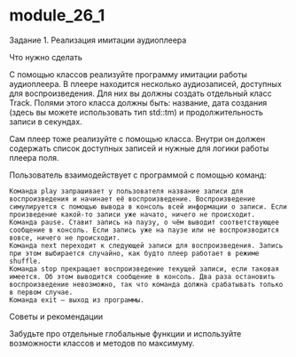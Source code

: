 # module_26_1

Задание 1. Реализация имитации аудиоплеера


Что нужно сделать

С помощью классов реализуйте программу имитации работы аудиоплеера. В плеере находится несколько аудиозаписей, доступных для воспроизведения. Для них вы должны создать отдельный класс Track. Полями этого класса должны быть: название, дата создания (здесь вы можете использовать тип std::tm) и продолжительность записи в секундах.

Сам плеер тоже реализуйте с помощью класса. Внутри он должен содержать список доступных записей и нужные для логики работы плеера поля.

Пользователь взаимодействует с программой с помощью команд:

    Команда play запрашивает у пользователя название записи для воспроизведения и начинает её воспроизведение. Воспроизведение симулируется с помощью вывода в консоль всей информации о записи. Если произведение какой-то записи уже начато, ничего не происходит.
    Команда pause. Ставит запись на паузу, о чём выводит соответствующее сообщение в консоль. Если запись уже на паузе или не воспроизводится вовсе, ничего не происходит.
    Команда next переходит к следующей записи для воспроизведения. Запись при этом выбирается случайно, как будто плеер работает в режиме shuffle.
    Команда stop прекращает воспроизведение текущей записи, если таковая имеется. Об этом выводится сообщение в консоль. Два раза остановить воспроизведение невозможно, так что команда должна срабатывать только в первом случае.
    Команда exit — выход из программы.


Советы и рекомендации

Забудьте про отдельные глобальные функции и используйте возможности классов и методов по максимуму.

